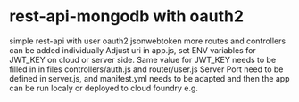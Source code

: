rest-api-mongodb with oauth2
==============

simple rest-api with user oauth2 jsonwebtoken more routes and controllers can be added individually
Adjust uri in app.js, set ENV variables for JWT_KEY on cloud or server side.
Same value for JWT_KEY needs to be filled in in files controllers/auth.js and router/user.js
Server Port need to be defined in server.js, and manifest.yml needs to be adapted and then the app can be run localy or deployed to cloud foundry e.g.





